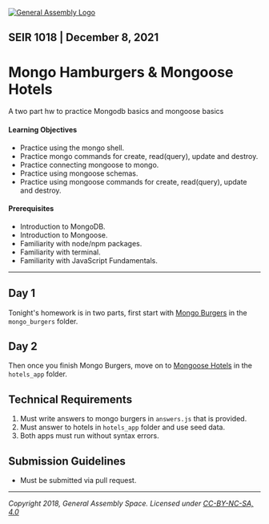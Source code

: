 [![General Assembly Logo](https://camo.githubusercontent.com/1a91b05b8f4d44b5bbfb83abac2b0996d8e26c92/687474703a2f2f692e696d6775722e636f6d2f6b6538555354712e706e67)](https://generalassemb.ly/education/web-development-immersive)

## SEIR 1018 | December 8, 2021

# Mongo Hamburgers & Mongoose Hotels

A two part hw to practice Mongodb basics and mongoose basics

#### Learning Objectives

- Practice using the mongo shell.
- Practice mongo commands for create, read(query), update and destroy.
- Practice connecting mongoose to mongo.
- Practice using mongoose schemas.
- Practice using mongoose commands for create, read(query), update and destroy.

#### Prerequisites

- Introduction to MongoDB.
- Introduction to Mongoose.
- Familiarity with node/npm packages.
- Familiarity with terminal.
- Familiarity with JavaScript Fundamentals.

---

## Day 1

Tonight's homework is in two parts, first start with [Mongo Burgers](mongo_burgers/README.md) in the `mongo_burgers` folder.

## Day 2

Then once you finish Mongo Burgers, move on to [Mongoose Hotels](hotels_app/README.md) in the `hotels_app` folder.

## Technical Requirements

1. Must write answers to mongo burgers in `answers.js` that is provided.
2. Must answer to hotels in `hotels_app` folder and use seed data.
3. Both apps must run without syntax errors.

## Submission Guidelines

- Must be submitted via pull request.

---

_Copyright 2018, General Assembly Space. Licensed under [CC-BY-NC-SA, 4.0](https://creativecommons.org/licenses/by-nc-sa/4.0/)_
